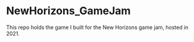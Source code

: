# NewHorizons_GameJam
This repo holds the game I built for the New Horizons game jam, hosted in 2021.
